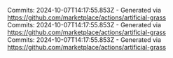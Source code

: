 Commits: 2024-10-07T14:17:55.853Z - Generated via https://github.com/marketplace/actions/artificial-grass
<br>
Commits: 2024-10-07T14:17:55.853Z - Generated via https://github.com/marketplace/actions/artificial-grass
<br>
Commits: 2024-10-07T14:17:55.853Z - Generated via https://github.com/marketplace/actions/artificial-grass
<br>

